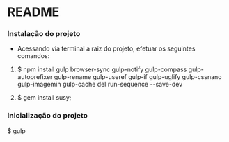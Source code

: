 # README #

### Instalação do projeto ###

* Acessando via terminal a raiz do projeto, efetuar os seguintes comandos:

1. $ npm install gulp browser-sync gulp-notify gulp-compass gulp-autoprefixer gulp-rename gulp-useref gulp-if gulp-uglify gulp-cssnano gulp-imagemin gulp-cache del run-sequence --save-dev

2. $ gem install susy;

### Inicialização do projeto  ###

$ gulp